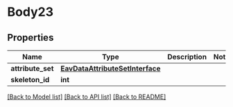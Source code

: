 # Body23

## Properties
Name | Type | Description | Notes
------------ | ------------- | ------------- | -------------
**attribute_set** | [**EavDataAttributeSetInterface**](EavDataAttributeSetInterface.md) |  | 
**skeleton_id** | **int** |  | 

[[Back to Model list]](../README.md#documentation-for-models) [[Back to API list]](../README.md#documentation-for-api-endpoints) [[Back to README]](../README.md)


